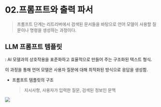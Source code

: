 # 02.프롬프트와 출력 파서

> 프롬프트 단계는 리트리버에서 검색된 문서들을 바탕으로 언어 모델이 사용할 질문이나 명령을 생성하는 과정이다.

## LLM 프롬프트 템플릿

: AI 모델과의 상호작용을 표준화하고 효율적으로 만들어 주는 구조화된 텍스트 형식.

이 과정을 통해 언어 모델은 사용자 질문에 대해 최적화된 방식으로 응답을 생성함.

- 프롬프트 템플릿의 구조
  > 지시사항, 사용자가 입력한 질문, 검색된 정보인 문맥

![](https://blog.kakaocdn.net/dn/cFjPaH/btsDDZQbbF3/Cjz61kToKmCECPf5IB4NKK/img.png)
